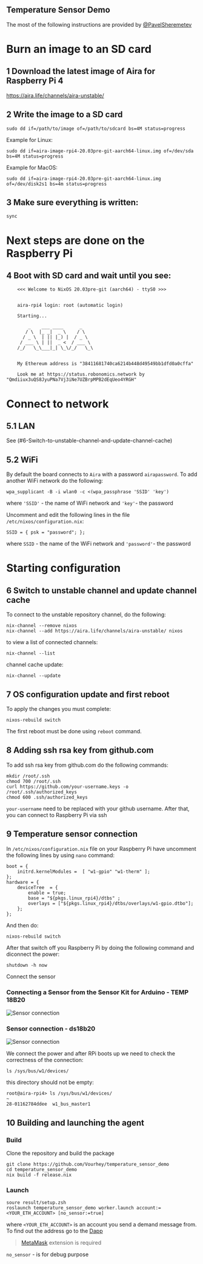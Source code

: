 Temperature Sensor Demo
-----------------------

The most of the following instructions are provided by [@PavelSheremetev](https://github.com/pavelsheremetev)

# Burn an image to an SD card
## 1 Download the latest image of Aira for Raspberry Pi 4

https://aira.life/channels/aira-unstable/

## 2 Write the image to a SD card

```
sudo dd if=/path/to/image of=/path/to/sdcard bs=4M status=progress
```

Example for Linux:

```
sudo dd if=aira-image-rpi4-20.03pre-git-aarch64-linux.img of=/dev/sda bs=4M status=progress
```

Example for MacOS:

```
sudo dd if=aira-image-rpi4-20.03pre-git-aarch64-linux.img of=/dev/disk2s1 bs=4m status=progress
```

## 3 Make sure everything is written:

```
sync
```

# Next steps are done on the Raspberry Pi
## 4 Boot with SD card and wait until you see:

```
    <<< Welcome to NixOS 20.03pre-git (aarch64) - ttyS0 >>>  
  
  
    aira-rpi4 login: root (automatic login)  
  
    Starting...  
    
        _    ___ ____      _      
       / \  |_ _|  _ \    / \   
      / _ \  | || |_) |  / _ \  
     / ___ \ | ||  _ <  / ___ \ 
    /_/   \_\___|_| \_\/_/   \_\
                            

    My Ethereum address is "38411681740ca6214b448d49549bb1dfd0a0cffa"  
  
    Look me at https://status.robonomics.network by "Qmdiiux3uQS8JyuPNa7Vj3iNe7UZBrpMPB2dEqUeo4YRGH"
```

# Connect to network

## 5.1 LAN
See (#6-Switch-to-unstable-channel-and-update-channel-cache)

## 5.2 WiFi

By default the board connects to `Aira` with a password `airapassword`.
To add another WiFi network do the following:

```
wpa_supplicant -B -i wlan0 -c <(wpa_passphrase 'SSID' 'key')
```

where `'SSID'` - the name of WiFi network and `'key'`- the password

Uncomment and edit the following lines in the file `/etc/nixos/configuration.nix`:

```
SSID = { psk = "password"; };
```

where `SSID` - the name of the WiFi network and `'password'`- the password

# Starting configuration  
## 6 Switch to unstable channel and update channel cache

To connect to the unstable repository channel, do the following:

```
nix-channel --remove nixos
nix-channel --add https://aira.life/channels/aira-unstable/ nixos
```

to view a list of connected channels: 

```
nix-channel --list
```

channel cache update:

```
nix-channel --update
```

## 7 OS configuration update and first reboot
To apply the changes you must complete:

```
nixos-rebuild switch  
```

The first reboot must be done using `reboot` command.

## 8 Adding ssh rsa key from github.com
To add ssh rsa key from github.com do the following commands:

```
mkdir /root/.ssh
chmod 700 /root/.ssh
curl https://github.com/your-username.keys -o  /root/.ssh/authorized_keys
chmod 600 .ssh/authorized_keys
```

`your-username` need to be replaced with your github username. After that, you can connect to Raspberry Pi via ssh

## 9 Temperature sensor connection

In `/etc/nixos/configuration.nix` file on your Raspberry Pi have uncomment the following lines by using `nano` command:

```
boot = {  
    initrd.kernelModules =  [ "w1-gpio" "w1-therm" ];  
};  
hardware = {  
    deviceTree  = {  
        enable = true;  
        base = "${pkgs.linux_rpi4}/dtbs" ;  
        overlays = ["${pkgs.linux_rpi4}/dtbs/overlays/w1-gpio.dtbo"];  
    };
};
```
And then do:
```
nixos-rebuild switch 
```

After that switch off you Raspberry Pi by doing the following command and diconnect the power:

```
shutdown -h now 
```
Connect the sensor

### Connecting a Sensor from the Sensor Kit for Arduino - TEMP 18B20  

![Sensor connection](images/rpi4_photo.jpeg "Sensor connection")

### Sensor connection - ds18b20

![Sensor connection](images/ds18b20.png "Sensor connection")

We connect the power and after RPi boots up we need to check the correctness of the connection:

```
ls /sys/bus/w1/devices/
```

this directory should not be empty:

```
root@aira-rpi4> ls /sys/bus/w1/devices/                                       ~
28-01162784ddee  w1_bus_master1
```

## 10 Building and launching the agent

### Build

Clone the repository and build the package

```
git clone https://github.com/Vourhey/temperature_sensor_demo
cd temperature_sensor_demo
nix build -f release.nix
```

### Launch

```
soure result/setup.zsh
roslaunch temperature_sensor_demo worker.launch account:=<YOUR_ETH_ACCOUNT> [no_sensor:=true] 
```

where `<YOUR_ETH_ACCOUNT>` is an account you send a demand message from. To find out the address go to the [Dapp](https://ipfs.ipci.io/ipfs/QmZp1hMMLnfr3g2Liqg3wFqiRQ1fGDtwa7CDPxxDzHvZWo/#/)

> [MetaMask](https://metamask.io/) extension is required

`no_sensor` - is for debug purpose


